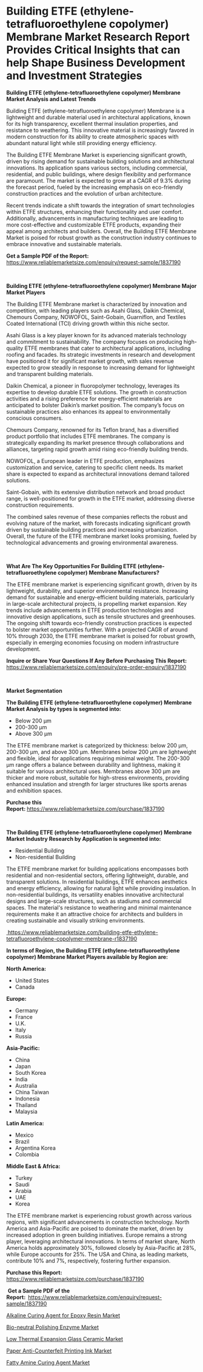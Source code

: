 <p><h1>Building ETFE (ethylene-tetrafluoroethylene copolymer) Membrane Market Research Report Provides Critical Insights that can help Shape Business Development and Investment Strategies</h1></p><p><strong>Building ETFE (ethylene-tetrafluoroethylene copolymer) Membrane Market Analysis and Latest Trends</strong></p>
<p><p>Building ETFE (ethylene-tetrafluoroethylene copolymer) Membrane is a lightweight and durable material used in architectural applications, known for its high transparency, excellent thermal insulation properties, and resistance to weathering. This innovative material is increasingly favored in modern construction for its ability to create atmospheric spaces with abundant natural light while still providing energy efficiency.</p><p>The Building ETFE Membrane Market is experiencing significant growth, driven by rising demand for sustainable building solutions and architectural innovations. Its application spans various sectors, including commercial, residential, and public buildings, where design flexibility and performance are paramount. The market is expected to grow at a CAGR of 9.3% during the forecast period, fueled by the increasing emphasis on eco-friendly construction practices and the evolution of urban architecture.</p><p>Recent trends indicate a shift towards the integration of smart technologies within ETFE structures, enhancing their functionality and user comfort. Additionally, advancements in manufacturing techniques are leading to more cost-effective and customizable ETFE products, expanding their appeal among architects and builders. Overall, the Building ETFE Membrane Market is poised for robust growth as the construction industry continues to embrace innovative and sustainable materials.</p></p>
<p><strong>Get a Sample PDF of the Report:&nbsp;</strong> <a href="https://www.reliablemarketsize.com/enquiry/request-sample/1837190?utm_campaign=2034&utm_medium=2&utm_source=Github&utm_content=ia&utm_term=03042025&utm_id=building-etfe-ethylene-tetrafluoroethylene-copolymer-membrane">https://www.reliablemarketsize.com/enquiry/request-sample/1837190</a></p>
<p>&nbsp;</p>
<p><strong>Building ETFE (ethylene-tetrafluoroethylene copolymer) Membrane Major Market Players</strong></p>
<p><p>The Building ETFE Membrane market is characterized by innovation and competition, with leading players such as Asahi Glass, Daikin Chemical, Chemours Company, NOWOFOL, Saint-Gobain, Guarniflon, and Textiles Coated International (TCI) driving growth within this niche sector.</p><p>Asahi Glass is a key player known for its advanced materials technology and commitment to sustainability. The company focuses on producing high-quality ETFE membranes that cater to architectural applications, including roofing and facades. Its strategic investments in research and development have positioned it for significant market growth, with sales revenue expected to grow steadily in response to increasing demand for lightweight and transparent building materials.</p><p>Daikin Chemical, a pioneer in fluoropolymer technology, leverages its expertise to develop durable ETFE solutions. The growth in construction activities and a rising preference for energy-efficient materials are anticipated to bolster Daikin’s market position. The company’s focus on sustainable practices also enhances its appeal to environmentally conscious consumers.</p><p>Chemours Company, renowned for its Teflon brand, has a diversified product portfolio that includes ETFE membranes. The company is strategically expanding its market presence through collaborations and alliances, targeting rapid growth amid rising eco-friendly building trends. </p><p>NOWOFOL, a European leader in ETFE production, emphasizes customization and service, catering to specific client needs. Its market share is expected to expand as architectural innovations demand tailored solutions.</p><p>Saint-Gobain, with its extensive distribution network and broad product range, is well-positioned for growth in the ETFE market, addressing diverse construction requirements.</p><p>The combined sales revenue of these companies reflects the robust and evolving nature of the market, with forecasts indicating significant growth driven by sustainable building practices and increasing urbanization. Overall, the future of the ETFE membrane market looks promising, fueled by technological advancements and growing environmental awareness.</p></p>
<p>&nbsp;</p>
<p><strong>What Are The Key Opportunities For Building ETFE (ethylene-tetrafluoroethylene copolymer) Membrane Manufacturers?</strong></p>
<p><p>The ETFE membrane market is experiencing significant growth, driven by its lightweight, durability, and superior environmental resistance. Increasing demand for sustainable and energy-efficient building materials, particularly in large-scale architectural projects, is propelling market expansion. Key trends include advancements in ETFE production technologies and innovative design applications, such as tensile structures and greenhouses. The ongoing shift towards eco-friendly construction practices is expected to bolster market opportunities further. With a projected CAGR of around 10% through 2030, the ETFE membrane market is poised for robust growth, especially in emerging economies focusing on modern infrastructure development.</p></p>
<p><strong>Inquire or Share Your Questions If Any Before Purchasing This Report:</strong> <a href="https://www.reliablemarketsize.com/enquiry/pre-order-enquiry/1837190?utm_campaign=2034&utm_medium=2&utm_source=Github&utm_content=ia&utm_term=03042025&utm_id=building-etfe-ethylene-tetrafluoroethylene-copolymer-membrane">https://www.reliablemarketsize.com/enquiry/pre-order-enquiry/1837190</a></p>
<p>&nbsp;</p>
<p><strong>Market Segmentation</strong></p>
<p><strong>The Building ETFE (ethylene-tetrafluoroethylene copolymer) Membrane Market Analysis by types is segmented into:</strong></p>
<p><ul><li>Below 200 µm</li><li>200-300 µm</li><li>Above 300 µm</li></ul></p>
<p><p>The ETFE membrane market is categorized by thickness: below 200 µm, 200-300 µm, and above 300 µm. Membranes below 200 µm are lightweight and flexible, ideal for applications requiring minimal weight. The 200-300 µm range offers a balance between durability and lightness, making it suitable for various architectural uses. Membranes above 300 µm are thicker and more robust, suitable for high-stress environments, providing enhanced insulation and strength for larger structures like sports arenas and exhibition spaces.</p></p>
<p><strong>Purchase this Report:&nbsp;</strong><a href="https://www.reliablemarketsize.com/purchase/1837190?utm_campaign=2034&utm_medium=2&utm_source=Github&utm_content=ia&utm_term=03042025&utm_id=building-etfe-ethylene-tetrafluoroethylene-copolymer-membrane">https://www.reliablemarketsize.com/purchase/1837190</a></p>
<p>&nbsp;</p>
<p><strong>The Building ETFE (ethylene-tetrafluoroethylene copolymer) Membrane Market Industry Research by Application is segmented into:</strong></p>
<p><ul><li>Residential Building</li><li>Non-residential Building</li></ul></p>
<p><p>The ETFE membrane market for building applications encompasses both residential and non-residential sectors, offering lightweight, durable, and transparent solutions. In residential buildings, ETFE enhances aesthetics and energy efficiency, allowing for natural light while providing insulation. In non-residential buildings, its versatility enables innovative architectural designs and large-scale structures, such as stadiums and commercial spaces. The material's resistance to weathering and minimal maintenance requirements make it an attractive choice for architects and builders in creating sustainable and visually striking environments.</p></p>
<p><a href="https://www.reliablemarketsize.com/building-etfe-ethylene-tetrafluoroethylene-copolymer-membrane-r1837190?utm_campaign=2034&utm_medium=2&utm_source=Github&utm_content=ia&utm_term=03042025&utm_id=building-etfe-ethylene-tetrafluoroethylene-copolymer-membrane">&nbsp;https://www.reliablemarketsize.com/building-etfe-ethylene-tetrafluoroethylene-copolymer-membrane-r1837190</a></p>
<p><strong>In terms of Region, the Building ETFE (ethylene-tetrafluoroethylene copolymer) Membrane Market Players available by Region are:</strong></p>
<p>
    <p> <strong> North America: </strong>
        <ul>
            <li>United States</li>
            <li>Canada</li>
        </ul>
        </p> 
    <p> <strong> Europe: </strong>
        <ul>
            <li>Germany</li>
            <li>France</li>
            <li>U.K.</li>
            <li>Italy</li>
            <li>Russia</li>
        </ul>
        </p> 
    <p> <strong> Asia-Pacific: </strong>
        <ul>
            <li>China</li>
            <li>Japan</li>
            <li>South Korea</li>
            <li>India</li>
            <li>Australia</li>
            <li>China Taiwan</li>
            <li>Indonesia</li>
            <li>Thailand</li>
            <li>Malaysia</li>
        </ul>
        </p> 
    <p> <strong> Latin America: </strong>
        <ul>
            <li>Mexico</li>
            <li>Brazil</li>
            <li>Argentina Korea</li>
            <li>Colombia</li>
        </ul>
        </p> 
    <p> <strong> Middle East & Africa: </strong>
        <ul>
            <li>Turkey</li>
            <li>Saudi</li>
            <li>Arabia</li>
            <li>UAE</li>
            <li>Korea</li>
        </ul>
    </p>
    </p>
<p><p>The ETFE membrane market is experiencing robust growth across various regions, with significant advancements in construction technology. North America and Asia-Pacific are poised to dominate the market, driven by increased adoption in green building initiatives. Europe remains a strong player, leveraging architectural innovations. In terms of market share, North America holds approximately 30%, followed closely by Asia-Pacific at 28%, while Europe accounts for 25%. The USA and China, as leading markets, contribute 10% and 7%, respectively, fostering further expansion.</p></p>
<p><strong>Purchase this Report: </strong><a href="https://www.reliablemarketsize.com/purchase/1837190?utm_campaign=2034&utm_medium=2&utm_source=Github&utm_content=ia&utm_term=03042025&utm_id=building-etfe-ethylene-tetrafluoroethylene-copolymer-membrane">https://www.reliablemarketsize.com/purchase/1837190</a></p>
<p>&nbsp;<strong>Get a Sample PDF of the Report:&nbsp;&nbsp;</strong><a href="https://www.reliablemarketsize.com/enquiry/request-sample/1837190?utm_campaign=2034&utm_medium=2&utm_source=Github&utm_content=ia&utm_term=03042025&utm_id=building-etfe-ethylene-tetrafluoroethylene-copolymer-membrane">https://www.reliablemarketsize.com/enquiry/request-sample/1837190</a></p>
<p><strong></strong></p>
<p><p><a href="https://github.com/diosohusch6x/Market-Research-Report-List-1/blob/main/alkaline-curing-agent-for-epoxy-resin-market.md?utm_campaign=2034&utm_medium=2&utm_source=Github&utm_content=ia&utm_term=03042025&utm_id=building-etfe-ethylene-tetrafluoroethylene-copolymer-membrane">Alkaline Curing Agent for Epoxy Resin Market</a></p><p><a href="https://github.com/ildyduedu/Market-Research-Report-List-1/blob/main/bio-neutral-polishing-enzyme-market.md?utm_campaign=2034&utm_medium=2&utm_source=Github&utm_content=ia&utm_term=03042025&utm_id=building-etfe-ethylene-tetrafluoroethylene-copolymer-membrane">Bio-neutral Polishing Enzyme Market</a></p><p><a href="https://github.com/salkidtodo/Market-Research-Report-List-1/blob/main/low-thermal-expansion-glass-ceramic-market.md?utm_campaign=2034&utm_medium=2&utm_source=Github&utm_content=ia&utm_term=03042025&utm_id=building-etfe-ethylene-tetrafluoroethylene-copolymer-membrane">Low Thermal Expansion Glass Ceramic Market</a></p><p><a href="https://github.com/eleussabra/Market-Research-Report-List-1/blob/main/paper-anti-counterfeit-printing-ink-market.md?utm_campaign=2034&utm_medium=2&utm_source=Github&utm_content=ia&utm_term=03042025&utm_id=building-etfe-ethylene-tetrafluoroethylene-copolymer-membrane">Paper Anti-Counterfeit Printing Ink Market</a></p><p><a href="https://github.com/oduorsarath9/Market-Research-Report-List-1/blob/main/fatty-amine-curing-agent-market.md?utm_campaign=2034&utm_medium=2&utm_source=Github&utm_content=ia&utm_term=03042025&utm_id=building-etfe-ethylene-tetrafluoroethylene-copolymer-membrane">Fatty Amine Curing Agent Market</a></p></p>